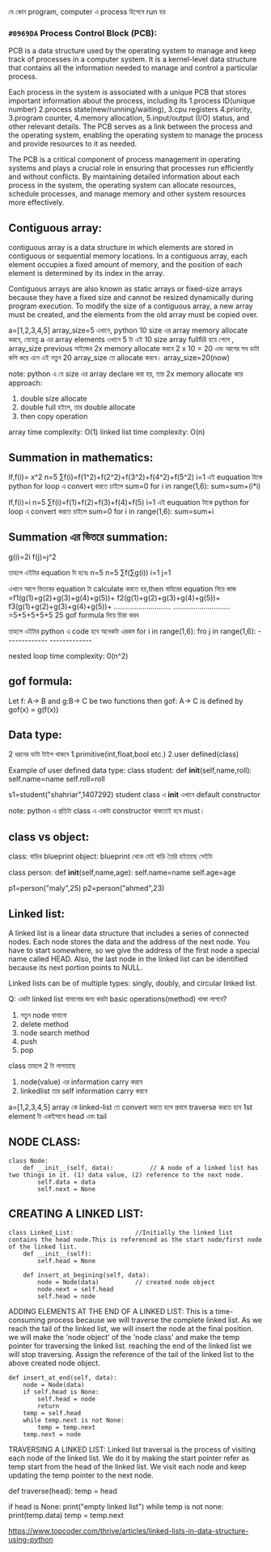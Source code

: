 যে  কোন program, computer এ process হিসেবে run হয়


### `#0969DA` Process Control Block (PCB):

PCB is a data structure used by the operating system to manage and keep track of processes in a computer system.
It is a kernel-level data structure that contains all the information needed to manage and control a particular process.

Each process in the system is associated with a unique PCB that stores important information about the process, including its
1.process ID(unique number)
2.process state(new/running/waiting),
3.cpu registers
4.priority,
3.program counter,
4.memory allocation,
5.input/output (I/O) status,
and other relevant details.
The PCB serves as a link between the process and the operating system, enabling the operating system to manage the process and provide resources to it as needed.

The PCB is a critical component of process management in operating systems and plays a crucial role in ensuring that processes run efficiently and without conflicts.
By maintaining detailed information about each process in the system, the operating system can allocate resources, schedule processes, and manage memory and other system resources more effectively.

Contiguous array:
-----------------

contiguous array is a data structure in which elements are stored in contiguous or sequential memory locations. In a contiguous array, each element occupies a fixed amount of memory,
and the position of each element is determined by its index in the array.

Contiguous arrays are also known as static arrays or fixed-size arrays because they have a fixed size and cannot be resized dynamically during program execution. To modify the size of a contiguous array, a new array must be created, and the elements from the old array must be copied over.

a=[1,2,3,4,5]
array_size=5
এখানে, python 10 size এর array memory allocate করবে, যেহেতু a এর array elements এখানে 5  টা
এই 10 size array fullfill হয়ে গেলে , array_size previous সাইজের 2x memory allocate করবে 2 x 10 = 20 এবং আগের  সব ডাটা কপি করে এনে এই নতুন 20 array_size তে allocate করবে।
array_size=20(now)

note: python এ যে size এর array declare করা হয়, তার 2x memory allocate করে
approach:
1. double size allocate
2. double full হইলে, তার  double allocate
3. then copy operation

array time complexity: O(1)
linked list time complexity: O(n)


Summation in mathematics:
------------------------

If,f(i)= x^2
n=5
∑f(i)=f(1^2)+f(2^2)+f(3^2)+f(4^2)+f(5^2)
i=1
এই euquation টাকে python for loop এ convert করতে চাইলে
sum=0
for i in range(1,6):
    sum=sum+(i*i)

If,f(i)=i
n=5
∑f(i)=f(1)+f(2)+f(3)+f(4)+f(5)
i=1
এই euquation টাকে python for loop এ convert করতে চাইলে 
sum=0
for i in range(1,6):
    sum=sum+i


Summation এর ভিতরে summation:
---------------------------

g(i)=2i
f(j)=j^2

তাহলে এইটার equation টা হবেঃ
n=5
   n=5
∑f(∑g(i))
   i=1
j=1

এখানে আগে ভিতরের equation টা calculate করতে হয়,then বাহিরের equation নিয়ে কাজ
=f1(g(1)+g(2)+g(3)+g(4)+g(5))+
f2(g(1)+g(2)+g(3)+g(4)+g(5))+
f3(g(1)+g(2)+g(3)+g(4)+g(5))+
............................
............................
=5+5+5+5+5
25
gof formula দিয়ে চিন্তা করব

তাহলে এইটার python এ code হবে অনেকটা এরকম
for i in range(1,6):
    fro j in range(1,6):
    -------------
    -------------

nested loop time complexity: 0(n^2)


gof formula:
------------
Let f: A→ B and g:B→ C be two functions then gof: A→ C is defined by gof(x) = g(f(x))

Data type:
----------
2 ধরনের ডাটা টাইপ থাকবে
1.primitive(int,float,bool etc.)
2.user defined(class)

Example of user defined data type:
class student:
    def __init__(self,name,roll):
        self.name=name
        self.roll=roll

s1=student("shahriar",1407292)
student class এ __init__ এখানে default constructor


note: python এ প্রতিটা class এ একটা constructor থাকতেই হবে must।

class vs object:
----------------
class: বাড়ির blueprint
object: blueprint থেকে যেই বাড়ি তৈরি হইতাছে সেইটা

class person:
    def __init__(self,name,age):
        self.name=name
        self.age=age

p1=person("maly",25)
p2=person("ahmed",23)

Linked list:
------------

A linked list is a linear data structure that includes a series of connected nodes. Each node stores the data and the address of the next node.
You have to start somewhere, so we give the address of the first node a special name called HEAD. Also, the last node in the linked list can be identified
because its next portion points to NULL.

Linked lists can be of multiple types: singly, doubly, and circular linked list.


Q: একটা linked list বানানোর জন্য কয়টা basic operations(method) থাকা লাগবে?
1. নতুন node বানানো
2. delete method
3. node search method
4. push
5. pop

class তাহলে 2 টা লাগতাছে
1. node(value) এর information carry করবে
2. linkedlist তার self information carry করবে

a=[1,2,3,4,5]
array কে linked-list তে convert করতে হলে প্রথমে traverse করতে হবে
1st element টা একইসাথে head এবং tail


NODE CLASS:
----------
```
class Node:
    def __init__(self, data):          // A node of a linked list has two things in it. (1) data value, (2) reference to the next node.
        self.data = data
        self.next = None
```

CREATING A LINKED LIST:
-----------------------
```
class Linked_List:                 //Initially the linked list contains the head node.This is referenced as the start node/first node of the linked list.
    def __init__(self):
        self.head = None
        
    def insert_at_begining(self, data):
        node = Node(data)          // created node object
        node.next = self.head
        self.head = node
```  

ADDING ELEMENTS AT THE END OF A LINKED LIST:
This is a time-consuming process because we will traverse the complete linked list.
As we reach the tail of the linked list, we will insert the node at the final position. we will make the 'node object' of the 'node class' and make the temp pointer for traversing the linked list.
reaching the end of the linked list we will stop traversing. Assign the reference of the tail of the linked list to the above created node object.

```
def insert_at_end(self, data):
    node = Node(data)
    if self.head is None:
        self.head = node
        return
    temp = self.head
    while temp.next is not None:
        temp = temp.next
    temp.next = node
```

TRAVERSING A LINKED LIST:
Linked list traversal is the process of visiting each node of the linked list. We do it by making the start pointer refer as temp start from the head of the linked list.
We visit each node and keep updating the temp pointer to the next node.

def traverse(head):
    temp = head


if head is None:
    print("empty linked list")
while temp is not none:
    print(temp.data)
temp = temp.next


https://www.topcoder.com/thrive/articles/linked-lists-in-data-structure-using-python




